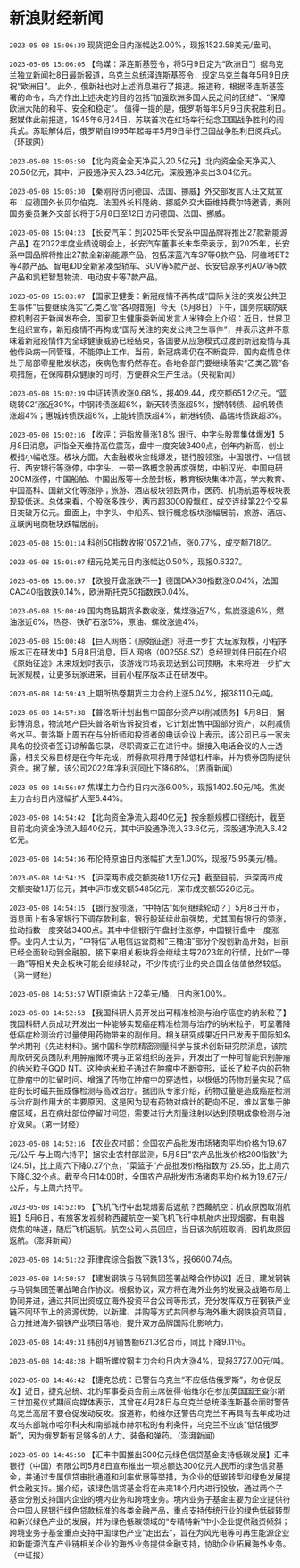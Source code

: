 # 新浪财经新闻
`2023-05-08 15:06:39` 现货钯金日内涨幅达2.00%，现报1523.58美元/盎司。

`2023-05-08 15:06:05` 【乌媒：泽连斯基签令，将5月9日定为“欧洲日”】据乌克兰独立新闻社8日最新报道，乌克兰总统泽连斯基签令，规定乌克兰每年5月9日庆祝“欧洲日”。 此外，俄新社也对上述消息进行了报道。报道称，根据泽连斯基签署的命令，乌方作出上述决定的目的包括“加强欧洲多国人民之间的团结”、“保障欧洲大陆的和平、安全和稳定”。 值得一提的是，俄罗斯每年5月9日庆祝胜利日。据媒体此前报道，1945年6月24日，苏联首次在红场举行纪念卫国战争胜利的阅兵式。苏联解体后，俄罗斯自1995年起每年5月9日举行卫国战争胜利日阅兵式。 （环球网）

`2023-05-08 15:05:50` 【北向资金全天净买入20.5亿元】北向资金全天净买入20.50亿元，其中，沪股通净买入23.54亿元，深股通净卖出3.04亿元。

`2023-05-08 15:05:30` 【秦刚将访问德国、法国、挪威】外交部发言人汪文斌宣布：应德国外长贝尔伯克、法国外长科隆纳、挪威外交大臣维特费尔特邀请，秦刚国务委员兼外交部长将于5月8日至12日访问德国、法国、挪威。

`2023-05-08 15:04:23` 【长安汽车：到2025年长安系中国品牌将推出27款新能源产品】在2022年度业绩说明会上，长安汽车董事长朱华荣表示，到2025年，长安系中国品牌将推出27款全新新能源产品，包括深蓝汽车S7等6款产品、阿维塔ET2等4款产品、智电iDD全新紧凑型轿车、SUV等5款产品、长安启源序列A07等5款产品和凯程智慧物流、电动皮卡等7款产品。

`2023-05-08 15:03:07` 【国家卫健委：新冠疫情不再构成“国际关注的突发公共卫生事件”后要继续落实“乙类乙管”各项措施】今天（5月8日）下午，国务院联防联控机制召开新闻发布会，国家卫生健康委新闻发言人米锋会上介绍：近日，世界卫生组织宣布，新冠疫情不再构成“国际关注的突发公共卫生事件”，并表示这并不意味着新冠疫情作为全球健康威胁已经结束，各国要从应急模式过渡到新冠疫情与其他传染病一同管理，不能停止工作。当前，新冠病毒仍在不断变异，国内疫情总体处于局部零星散发状态，疾病危害仍然存在。各地各部门要继续落实“乙类乙管”各项措施，在保障群众健康的同时，方便群众生产生活。（央视新闻）

`2023-05-08 15:02:39` 中证转债收涨0.68%，报409.44，成交额651.2亿元。“蓝晓转02”涨近30%，中钢转债涨超6%，新天转债涨超5%，搜特转债、起帆转债涨超4%；惠城转债跌超6%，上能转债跌超4%，新港转债、晶瑞转债跌超3%。

`2023-05-08 15:02:16` 【收评：沪指放量涨1.8% 银行、中字头股票集体爆发】5月8日消息，沪指全天维持高位震荡，盘中一度突破3400点，创年内新高，创业板指小幅收涨。板块方面，大金融板块全线爆发，银行股领涨，中国银行、中信银行、西安银行等涨停，中字头、一带一路概念股再度强势，中船汉光、中国电研20CM涨停，中国船舶、中国出版等十余股封板，教育板块集体冲高，学大教育、中国高科、国新文化等涨停；旅游、酒店板块领跌两市，医药、机场航运等板块表现较低迷。总体来看，个股涨多跌少，两市超3000股飘红，成交连续第22个交易日突破万亿元。盘面上，中字头、中船系、银行概念板块涨幅居前，旅游、酒店、互联网电商板块跌幅居前。

`2023-05-08 15:01:14` 科创50指数收报1057.21点，涨0.77%，成交额718亿。

`2023-05-08 15:01:07` 纽元兑美元日内涨幅达0.50%，现报0.6327。

`2023-05-08 15:00:57` 【欧股开盘涨跌不一】德国DAX30指数涨0.04%，法国CAC40指数跌0.14%，欧洲斯托克50指数跌0.04%。

`2023-05-08 15:00:49` 国内商品期货多数收涨，焦煤涨近7%，焦炭涨逾6%，燃油涨近6%，热卷、铁矿石涨5%，原油、螺纹涨逾4%。

`2023-05-08 15:00:48` 【巨人网络：《原始征途》将进一步扩大玩家规模，小程序版本正在研发中】5月8日消息，巨人网络（002558.SZ）总经理刘伟日前在介绍《原始征途》未来规划时表示，该游戏市场表现达到公司预期，未来将进一步扩大玩家规模，让更多玩家进来，目前小程序版本正在研发中。

`2023-05-08 14:59:43` 上期所热卷期货主力合约上涨5.04%，报3811.0元/吨。

`2023-05-08 14:57:38` 【普洛斯计划出售中国部分资产以削减债务】5月8日，据彭博消息，物流地产巨头普洛斯告诉投资者，它计划出售中国部分资产，以削减债务水平。普洛斯上周五在与分析师和投资者的电话会议上表示，该公司已与一家未具名的投资者签订谅解备忘录，尽职调查正在进行中。据接入电话会议的人士透露，相关交易目标是在今年完成，所得款项将用于降低杠杆率，并为债券回购提供资金。据了解，该公司2022年净利润同比下降68%。（界面新闻）

`2023-05-08 14:56:07` 焦煤主力合约日内大涨6.00%，现报1402.50元/吨。焦炭主力合约日内涨幅扩大至5.44%。

`2023-05-08 14:54:42` 【北向资金净流入超40亿元】按余额规模口径统计，截至目前北向资金净流入超40亿元，其中沪股通净流入33.6亿元，深股通净流入6.42亿元。

`2023-05-08 14:54:36` 布伦特原油日内涨幅扩大至1.00%，现报75.95美元/桶。

`2023-05-08 14:54:25` 【沪深两市成交额突破1.1万亿元】截至目前，沪深两市成交额突破1.1万亿元，其中沪市成交额5485亿元，深市成交额5526亿元。

`2023-05-08 14:54:15` 【银行股领涨，“中特估”如何继续轮动？】5月8日开市，消息面上有多家银行下调存款利率，银行股延续此前强势，尤其国有银行的领涨，拉动指数一度突破3400点。其中中信银行午盘封住涨停，中国银行盘中一度涨停。业内人士认为，“中特估”从电信运营商和“三桶油”部分个股创新高开始，目前已经全面轮动到金融股，接下来相关板块将会继续主导2023年的行情，比如“一带一路”等相关央企板块可能会继续轮动，不少传统行业的央企国企估值依然较低。（第一财经）

`2023-05-08 14:53:57` WTI原油站上72美元/桶，日内涨1.00%。

`2023-05-08 14:52:53` 【我国科研人员开发出可精准检测与治疗癌症的纳米粒子】我国科研人员成功开发出一种能够实现癌症精准检测与治疗的纳米粒子，可显著降低癌症检测治疗过量使用药物带来的副作用。相关研究成果近日已发表于国际知名学术期刊《先进材料》。据中国科学院精密测量科学与技术创新研究院消息，该院周欣研究员团队利用肿瘤微环境与正常组织的差异，开发出了一种可智能识别肿瘤的纳米粒子GQD NT。这种纳米粒子通过在肿瘤中不断变形，延长了粒子内的药物在肿瘤中的驻留时间、增强了药物在肿瘤中的穿透性，以极低的药物剂量实现了癌症的长时磁共振成像检测与高效治疗。据团队专家介绍，药物过量是造成癌症检测与治疗副作用大的主要原因。这是因为现有药物对病灶的靶向不足，难以富集于肿瘤区域，且在病灶部位停留时间短，需要进行大剂量注射以达到预期成像检测与治疗效果。（第一财经）

`2023-05-08 14:52:16` 【农业农村部：全国农产品批发市场猪肉平均价格为19.67元/公斤 与上周六持平】据农业农村部监测，5月8日"农产品批发价格200指数"为124.51，比上周六下降0.27个点，“菜篮子”产品批发价格指数为125.55，比上周六下降0.32个点。截至今日14:00时，全国农产品批发市场猪肉平均价格为19.67元/公斤，与上周六持平。

`2023-05-08 14:52:05` 【飞机飞行中出现烟雾后返航？西藏航空：机故原因取消航班】5月6日，有旅客发视频称西藏航空一架飞机飞行中机舱内出现烟雾，有电器烧焦的味道，随后飞机返航。航空公司人员回应，当日该次航班取消，因机故原因返航。（澎湃新闻）

`2023-05-08 14:51:22` 菲律宾综合指数下跌1.3%，报6600.74点。

`2023-05-08 14:50:57` 【建发钢铁与马钢集团签署战略合作协议】近日，建发钢铁与马钢集团签署战略合作协议。根据协议，双方将在海外业务的发展及战略布局上协同并进，通过共同出资成立海外投资平台公司等形式，充分发挥双方在钢铁产业链不同环节上的资源优势，以新建、并购等方式共同参与海外重大钢铁投资项目，合力推进海外钢铁产业项目落地，提升双方品牌国际化影响力。

`2023-05-08 14:49:31` 纬创4月销售额621.3亿台币，同比下降9.11％。

`2023-05-08 14:48:28` 上期所螺纹钢主力合约日内大涨4%，现报3727.00元/吨。

`2023-05-08 14:46:42` 【捷克总统：已警告乌克兰“不应低估俄罗斯”，勿仓促反攻】近日，捷克总统、北约军事委员会前主席彼得·帕维尔在参加英国国王查尔斯三世加冕仪式期间向媒体表示，其曾在4月28日与乌克兰总统泽连斯基会面时警告乌克兰高层不要仓促发动反攻。报道称，帕维尔还警告乌克兰不再具有去年成功进攻乌东部城市哈尔科夫和南部城市赫尔松的有利条件，乌克兰不应该“低估俄罗斯”，因为俄罗斯有足够多的人力、装备和弹药。（澎湃新闻）

`2023-05-08 14:45:50` 【汇丰中国推出300亿元绿色信贷基金支持低碳发展】汇丰银行（中国）有限公司5月8日宣布推出一项总额达300亿元人民币的绿色信贷基金，并通过专属信贷审批通道和利率优惠等举措，为企业的低碳转型和绿色发展提供金融支持。据介绍，该绿色信贷基金将在未来18个月内进行投放，通过两个子基金分别支持国内企业的境内业务和跨境业务。境内业务子基金主要为企业提供符合中国人民银行绿色贷款标准的各类金融产品，重点支持传统行业的绿色低碳转型和新兴绿色产业的发展，并为绿色低碳领域的“专精特新”中小企业提供融资倾斜；跨境业务子基金重点支持中国绿色产业“走出去”，旨在为风光电等可再生能源企业和新能源汽车产业链相关企业的海外业务提供金融支持，协助企业拓展海外业务。（中证报）

